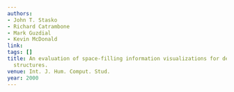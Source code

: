 ```yaml
---
authors:
- John T. Stasko
- Richard Catrambone
- Mark Guzdial
- Kevin McDonald
link:
tags: []
title: An evaluation of space-filling information visualizations for depicting hierarchical
  structures.
venue: Int. J. Hum. Comput. Stud.
year: 2000
---
```

